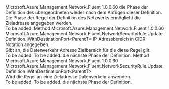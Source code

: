 <Type Name="IWithDestinationAddress&lt;ParentT&gt;" FullName="Microsoft.Azure.Management.Network.Fluent.NetworkSecurityRule.UpdateDefinition.IWithDestinationAddress&lt;ParentT&gt;">
  <TypeSignature Language="C#" Value="public interface IWithDestinationAddress&lt;ParentT&gt;" />
  <TypeSignature Language="ILAsm" Value=".class public interface auto ansi abstract IWithDestinationAddress`1&lt;ParentT&gt;" />
  <TypeSignature Language="DocId" Value="T:Microsoft.Azure.Management.Network.Fluent.NetworkSecurityRule.UpdateDefinition.IWithDestinationAddress`1" />
  <TypeSignature Language="VB.NET" Value="Public Interface IWithDestinationAddress(Of ParentT)" />
  <TypeSignature Language="F#" Value="type IWithDestinationAddress&lt;'ParentT&gt; = interface" />
  <AssemblyInfo>
    <AssemblyName>Microsoft.Azure.Management.Network.Fluent</AssemblyName>
    <AssemblyVersion>1.0.0.60</AssemblyVersion>
  </AssemblyInfo>
  <TypeParameters>
    <TypeParameter Name="ParentT" />
  </TypeParameters>
  <Interfaces />
  <Docs>
    <typeparam name="ParentT">die Phase der Definition des übergeordneten wieder nach dem Anfügen dieser Definition.</typeparam>
    <summary>
            Die Phase der Regel der Definition des Netzwerks ermöglicht die Zieladresse angegeben werden.
            </summary>
    <remarks>To be added.</remarks>
  </Docs>
  <Members>
    <Member MemberName="ToAddress">
      <MemberSignature Language="C#" Value="public Microsoft.Azure.Management.Network.Fluent.NetworkSecurityRule.UpdateDefinition.IWithDestinationPort&lt;ParentT&gt; ToAddress (string cidr);" />
      <MemberSignature Language="ILAsm" Value=".method public hidebysig newslot virtual instance class Microsoft.Azure.Management.Network.Fluent.NetworkSecurityRule.UpdateDefinition.IWithDestinationPort`1&lt;!ParentT&gt; ToAddress(string cidr) cil managed" />
      <MemberSignature Language="DocId" Value="M:Microsoft.Azure.Management.Network.Fluent.NetworkSecurityRule.UpdateDefinition.IWithDestinationAddress`1.ToAddress(System.String)" />
      <MemberSignature Language="VB.NET" Value="Public Function ToAddress (cidr As String) As IWithDestinationPort(Of ParentT)" />
      <MemberSignature Language="F#" Value="abstract member ToAddress : string -&gt; Microsoft.Azure.Management.Network.Fluent.NetworkSecurityRule.UpdateDefinition.IWithDestinationPort&lt;'ParentT&gt;" Usage="iWithDestinationAddress.ToAddress cidr" />
      <MemberType>Method</MemberType>
      <AssemblyInfo>
        <AssemblyName>Microsoft.Azure.Management.Network.Fluent</AssemblyName>
        <AssemblyVersion>1.0.0.60</AssemblyVersion>
      </AssemblyInfo>
      <ReturnValue>
        <ReturnType>Microsoft.Azure.Management.Network.Fluent.NetworkSecurityRule.UpdateDefinition.IWithDestinationPort&lt;ParentT&gt;</ReturnType>
      </ReturnValue>
      <Parameters>
        <Parameter Name="cidr" Type="System.String" />
      </Parameters>
      <Docs>
        <param name="cidr">IP-Adressbereich in CIDR-Notation angegeben.</param>
        <summary>
            Gibt an, die Datenverkehr Adresse Zielbereich für die diese Regel gilt.
            </summary>
        <returns>To be added.</returns>
        <remarks>To be added.</remarks>
        <return>die nächste Phase der Definition.</return>
      </Docs>
    </Member>
    <Member MemberName="ToAnyAddress">
      <MemberSignature Language="C#" Value="public Microsoft.Azure.Management.Network.Fluent.NetworkSecurityRule.UpdateDefinition.IWithDestinationPort&lt;ParentT&gt; ToAnyAddress ();" />
      <MemberSignature Language="ILAsm" Value=".method public hidebysig newslot virtual instance class Microsoft.Azure.Management.Network.Fluent.NetworkSecurityRule.UpdateDefinition.IWithDestinationPort`1&lt;!ParentT&gt; ToAnyAddress() cil managed" />
      <MemberSignature Language="DocId" Value="M:Microsoft.Azure.Management.Network.Fluent.NetworkSecurityRule.UpdateDefinition.IWithDestinationAddress`1.ToAnyAddress" />
      <MemberSignature Language="VB.NET" Value="Public Function ToAnyAddress () As IWithDestinationPort(Of ParentT)" />
      <MemberSignature Language="F#" Value="abstract member ToAnyAddress : unit -&gt; Microsoft.Azure.Management.Network.Fluent.NetworkSecurityRule.UpdateDefinition.IWithDestinationPort&lt;'ParentT&gt;" Usage="iWithDestinationAddress.ToAnyAddress " />
      <MemberType>Method</MemberType>
      <AssemblyInfo>
        <AssemblyName>Microsoft.Azure.Management.Network.Fluent</AssemblyName>
        <AssemblyVersion>1.0.0.60</AssemblyVersion>
      </AssemblyInfo>
      <ReturnValue>
        <ReturnType>Microsoft.Azure.Management.Network.Fluent.NetworkSecurityRule.UpdateDefinition.IWithDestinationPort&lt;ParentT&gt;</ReturnType>
      </ReturnValue>
      <Parameters />
      <Docs>
        <summary>
            Wird die Regel an eine Zieladresse Datenverkehr anwenden.
            </summary>
        <returns>To be added.</returns>
        <remarks>To be added.</remarks>
        <return>die nächste Phase der Definition.</return>
      </Docs>
    </Member>
  </Members>
</Type>
